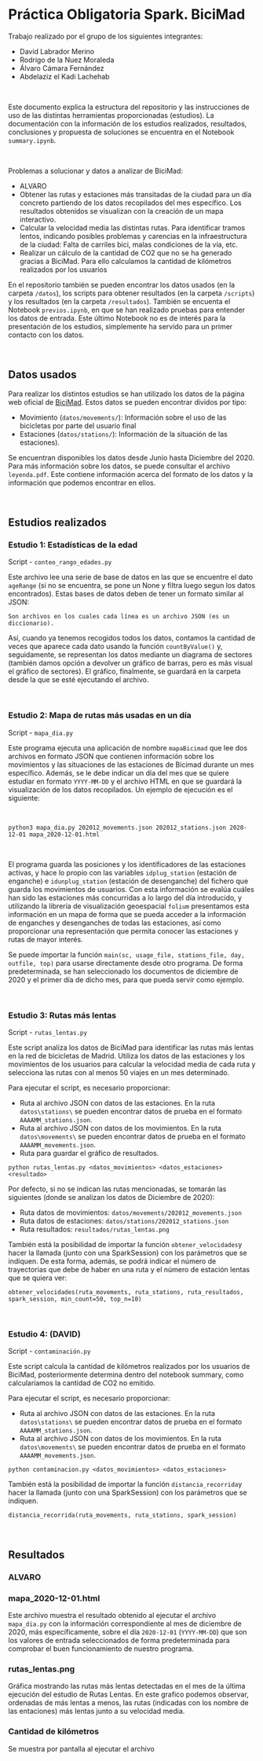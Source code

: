 # Práctica Obligatoria Spark. BiciMad

Trabajo realizado por el grupo de los siguientes integrantes: 
- David Labrador Merino
- Rodrigo de la Nuez Moraleda
- Álvaro Cámara Fernández 
- Abdelaziz el Kadi Lachehab

<br>

Este documento explica la estructura del repositorio y las instrucciones de uso de las distintas herramientas proporcionadas (estudios). La documentación con la información de los estudios realizados, resultados, conclusiones y propuesta de soluciones se encuentra en el Notebook ``summary.ipynb``.

<br>

Problemas a solucionar y datos a analizar de BiciMad:
* ALVARO
* Obtener las rutas y estaciones más transitadas de la ciudad para un día concreto partiendo de los datos recopilados del mes específico. Los resultados obtenidos se visualizan con la creación de un mapa interactivo.
* Calcular la velocidad media las distintas rutas. Para identificar tramos lentos, indicando posibles problemas y carencias en la infraestructura de la ciudad: Falta de carriles bici, malas condiciones de la vía, etc.
* Realizar un cálculo de la cantidad de CO2 que no se ha generado gracias a BiciMad. Para ello calculamos la cantidad de kilómetros realizados por los usuarios

En el repositorio también se pueden encontrar los datos usados (en la carpeta ``/datos``), los scripts para obtener resultados (en la carpeta ``/scripts``) y los resultados (en la carpeta ``/resultados``). También se encuenta el Notebook ``previos.ipynb``, en que se han realizado pruebas para entender los datos de entrada. Este último Notebook no es de interés para la presentación de los estudios, simplemente ha servido para un primer contacto con los datos. 

<br>

## Datos usados

Para realizar los distintos estudios se han utilizado los datos de la página web oficial de [BiciMad](https://opendata.emtmadrid.es/Datos-estaticos/Datos-generales-(1)). Estos datos se pueden encontrar dividos por tipo: 

* Movimiento (``datos/movements/``): Información sobre el uso de las bicicletas por parte del usuario final
* Estaciones (``datos/stations/``): Información de la situación de las estaciones). 

Se encuentran disponibles los datos desde Junio hasta Diciembre del 2020. Para más información sobre los datos, se puede consultar el archivo `leyenda.pdf`. Este contiene información acerca del formato de los datos y la información que podemos encontrar en ellos.

<br>

## Estudios realizados

### Estudio 1: Estadísticas de la edad

Script - `conteo_rango_edades.py`

Este archivo lee una serie de base de datos en las que se encuentre el dato `ageRange` (si no se encuentra, se pone un None y filtra luego segun los datos encontrados). Estas bases de datos deben de tener un formato similar al JSON:

	Son archivos en los cuales cada línea es un archivo JSON (es un diccionario).

Así, cuando ya tenemos recogidos todos los datos, contamos la cantidad de veces que aparece cada dato usando la función `countByValue()` y, seguidamente, se representan los datos mediante un diagrama de sectores (también damos opción a devolver un gráfico de barras, pero es más visual el gráfico de sectores). El gráfico, finalmente, se guardará en la carpeta desde la que se esté ejecutando el archivo.

<br>

### Estudio 2: Mapa de rutas más usadas en un día

Script - `mapa_dia.py`

Este programa ejecuta una aplicación de nombre `mapaBicimad` que lee dos archivos en formato JSON que contienen información sobre los movimientos y las situaciones de las estaciones de Bicimad durante un mes específico. Además, se le debe indicar un día del mes que se quiere estudiar en formato `YYYY-MM-DD` y el archivo HTML en que se guardará la visualización de los datos recopilados. Un ejemplo de ejecución es el siguiente:

<br>

`python3 mapa_dia.py 202012_movements.json 202012_stations.json 2020-12-01 mapa_2020-12-01.html`

<br>

El programa guarda las posiciones y los identificadores de las estaciones activas, y hace lo propio con las variables `idplug_station` (estación de enganche) e `idunplug_station` (estación de desenganche) del fichero que guarda los movimientos de usuarios. Con esta información se evalúa cuáles han sido las estaciones más concurridas a lo largo del día introducido, y utilizando la librería de visualización geoespacial `folium` presentamos esta información en un mapa de forma que se pueda acceder a la información de enganches y desenganches de todas las estaciones, así como proporcionar una representación que permita conocer las estaciones y rutas de mayor interés. 

Se puede importar la función `main(sc, usage_file, stations_file, day, outfile, top)` para usarse directamente desde otro programa. De forma predeterminada, se han seleccionado los documentos de diciembre de 2020 y el primer día de dicho mes, para que pueda servir como ejemplo.

<br>

### Estudio 3: Rutas más lentas

Script - `rutas_lentas.py`

Este script analiza los datos de BiciMad para identificar las rutas más lentas en la red de bicicletas de Madrid. Utiliza los datos de las estaciones y los movimientos de los usuarios para calcular la velocidad media de cada ruta y selecciona las rutas con al menos 50 viajes en un mes determinado.

Para ejecutar el script, es necesario proporcionar:
* Ruta al archivo JSON con datos de las estaciones. En la ruta ``datos\stations\`` se pueden encontrar datos de prueba en el formato ``AAAAMM_stations.json``.
* Ruta al archivo JSON con datos de los movimientos. En la ruta ``datos\movements\`` se pueden encontrar datos de prueba en el formato ``AAAAMM_movements.json``.
* Ruta para guardar el gráfico de resultados.

```
python rutas_lentas.py <datos_movimientos> <datos_estaciones> <resultado>
```

Por defecto, si no se indican las rutas mencionadas, se tomarán las siguientes (donde se analizan los datos de Diciembre de 2020):

* Ruta datos de movimientos: ``datos/movements/202012_movements.json`` 
* Ruta datos de estaciones: ``datos/stations/202012_stations.json``
* Ruta resultados: ``resultados/rutas_lentas.png``

También está la posibilidad de importar la función ``obtener_velocidades``y hacer la llamada (junto con una SparkSession) con los parámetros que se indiquen. De esta forma, además, se podrá indicar el número de trayectorias que debe de haber en una ruta y el número de estación lentas que se quiera ver:

```
obtener_velocidades(ruta_movements, ruta_stations, ruta_resultados, spark_session, min_count=50, top_n=10)
```

<br>

### Estudio 4: (DAVID)

Script - `contaminación.py`

Este script calcula la cantidad de kilómetros realizados por los usuarios de BiciMad, posteriormente determina dentro del notebook summary, como calcularíamos la cantidad de CO2 no emitido.

Para ejecutar el script, es necesario proporcionar:
* Ruta al archivo JSON con datos de las estaciones. En la ruta ``datos\stations\`` se pueden encontrar datos de prueba en el formato ``AAAAMM_stations.json``.
* Ruta al archivo JSON con datos de los movimientos. En la ruta ``datos\movements\`` se pueden encontrar datos de prueba en el formato ``AAAAMM_movements.json``.

```
python contaminacion.py <datos_movimientos> <datos_estaciones> 
```

También está la posibilidad de importar la función ``distancia_recorrida``y hacer la llamada (junto con una SparkSession) con los parámetros que se indiquen. 

```
distancia_recorrida(ruta_movements, ruta_stations, spark_session)
```
<br>

## Resultados

### ALVARO

### mapa_2020-12-01.html

Este archivo muestra el resultado obtenido al ejecutar el archivo `mapa_dia.py` con la información correspondiente al mes de diciembre de 2020, más específicamente, sobre el día `2020-12-01` (`YYYY-MM-DD`) que son los valores de entrada seleccionados de forma predeterminada para comprobar el buen funcionamiento de nuestro programa.

### rutas_lentas.png

Gráfica mostrando las rutas más lentas detectadas en el mes de la última ejecución del estudio de Rutas Lentas. En este grafico podemos observar, ordenadas de más lentas a menos, las rutas (indicadas con los nombre de las entaciones) más lentas junto a su velocidad media.

### Cantidad de kilómetros
Se muestra por pantalla al ejecutar el archivo

<br>

